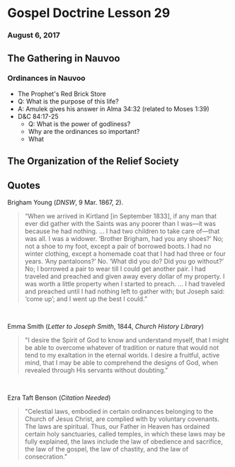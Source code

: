 
# Gospel Doctrine Lesson 29

### August 6, 2017

## The Gathering in Nauvoo

### Ordinances in Nauvoo

- The Prophet's Red Brick Store
- Q: What is the purpose of this life? 
- A: Amulek gives his answer in Alma 34:32 (related to Moses 1:39)
- D&C 84:17-25
    * Q: What is the power of godliness?
    * Why are the ordinances so important?
    * What 

## The Organization of the Relief Society


## Quotes

Brigham Young  (_DNSW_, 9 Mar. 1867, 2).

> “When we arrived in Kirtland [in September 1833], if any man that ever did gather with the Saints was any poorer than I was—it was because he had nothing. … I had two children to take care of—that was all. I was a widower. ‘Brother Brigham, had you any shoes?’ No; not a shoe to my foot, except a pair of borrowed boots. I had no winter clothing, except a homemade coat that I had had three or four years. ‘Any pantaloons?’ No. ‘What did you do? Did you go without?’ No; I borrowed a pair to wear till I could get another pair. I had traveled and preached and given away every dollar of my property. I was worth a little property when I started to preach. … I had traveled and preached until I had nothing left to gather with; but Joseph said: ‘come up’; and I went up the best I could.”

<br>

Emma Smith (_Letter to Joseph Smith_, 1844, _Church History Library_)

> "I desire the Spirit of God to know and understand myself, that I might be able to overcome whatever of tradition or nature that would not tend to my exaltation in the eternal worlds. I desire a fruitful, active mind, that I may be able to comprehend the designs of God, when revealed through His servants without doubting."

<br>

Ezra Taft Benson (_Citation Needed_)

> "Celestial laws, embodied in certain ordinances belonging to the Church of Jesus
Christ, are complied with by voluntary covenants. The laws are spiritual. Thus, our
Father in Heaven has ordained certain holy sanctuaries, called temples, in which these
laws may be fully explained, the laws include the law of obedience and sacrifice, the
law of the gospel, the law of chastity, and the law of consecration."
